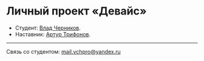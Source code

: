# Личный проект «Девайс»

* Студент: [Влад Черников](https://up.htmlacademy.ru/htmlcss/28/user/1464321).
* Наставник: [Артур Трифонов](https://htmlacademy.ru/profile/wrgraff).

---

Связь со студентом: mail.vchpro@yandex.ru
